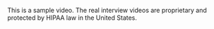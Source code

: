 This is a sample video. The real interview videos are proprietary and protected by HIPAA law in the United States.
